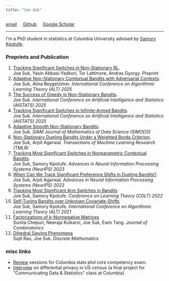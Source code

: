 ```yaml
---
title: "Joe Suk"
---
```



[email](mailto:joe.suk@columbia.edu) &nbsp; &nbsp; [Github](https://github.com/joesuk) &nbsp; &nbsp; [Google Scholar](https://scholar.google.com/citations?hl=en&user=972KeX4AAAAJ&view_op=list_works&sortby=pubdate)

---

I'm a PhD student in statistics at Columbia University advised by [Samory Kpotufe](http://www.columbia.edu/~skk2175/).

### Preprints and Publication
1. [Tracking Significant Switches in Non-Stationary RL](https://arxiv.org/pdf/2407.08654.pdf).\
Joe Suk, Yasin Abbasi-Yadkori, Tor Lattimore, Andras Gyorgy. _Preprint_
2. [Adaptive Non-Stationary Contextual Bandits with Adversarial Contexts](https://arxiv.org/pdf/2407.08654.pdf).\
Joe Suk, Alina Beygelzimer. _International Conference on Algorithmic Learning Theory (ALT) 2025_
3. [The Success of Greedy in Non-Stationary Bandits](https://arxiv.org/pdf/2407.08654.pdf).\
Joe Suk. _International Conference on Artificial Intelligence and Statistics (AISTATS) 2025_
4. [Tracking Significant Switches in Infinite-Armed Bandits](https://arxiv.org/pdf/2407.08654.pdf).\
Joe Suk. _International Conference on Artificial Intelligence and Statistics (AISTATS) 2025_
5. [Adaptive Smooth Non-Stationary Bandits](https://arxiv.org/pdf/2407.08654.pdf).\
Joe Suk. _SIAM Journal of Mathematics of Data Science (SIMODS)_
6. [Non-Stationary Dueling Bandits Under a Weighted Borda Criterion](https://arxiv.org/pdf/2403.12950.pdf).\
Joe Suk, Arpit Agarwal. _Transactions of Machine Learning Research (TMLR)_
7. [Tracking Most Significant Switches in Nonparametric Contextual Bandits](https://arxiv.org/pdf/2307.05341.pdf).\
Joe Suk, Samory Kpotufe. _Advances in Neural Information Processing Systems (NeurIPS) 2023_
8. [When Can We Track Significant Preference Shifts in Dueling Bandits?](https://arxiv.org/pdf/2302.06595.pdf).\
Joe Suk, Arpit Agarwal. _Advances in Neural Information Processing Systems (NeurIPS) 2023_
9. [Tracking Most Significant Arm Switches in Bandits](https://arxiv.org/pdf/2112.13838.pdf)\
Joe Suk, Samory Kpotufe. _Conference on Learning Theory (COLT) 2022_
10. [Self-Tuning Bandits over Unknown Covariate-Shifts](https://arxiv.org/pdf/2007.08584.pdf)\
Joe Suk, Samory Kpotufe. _International Conference on Algorithmic Learning Theory (ALT) 2021_
11. [Factorizations of _k_-Nonnegative Matrices](https://arxiv.org/pdf/1710.10867.pdf)\
Sunita Chepuri, Neeraja Kulkarni, Joe Suk, Ewin Tang. _Journal of Combinatorics_
12. [Dihedral Sieving Phenomena](https://arxiv.org/pdf/1710.06517.pdf)\
Sujit Rao, Joe Suk. _Discrete Mathematics_

### misc links
* [Review](/review) sessions for Columbia stats phd core competency exam.
* [Interview](/podcast) on differential privacy in US census (a final project for "Communicating Data & Statistics" class at Columbia)
